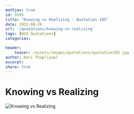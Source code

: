 ```yaml
---
mathjax: true
id: 9195
title: "Knowing vs Realizing - Quotation 195"
date: 2022-08-26
url: '/quotations/knowing-vs-realizing'
tags: [WIA Quotations] 
categories: 

header:
    teaser: /assets/images/quotations/quotation195.jpg
author: Hari Thapliyaal 
excerpt:
share: true 
---
```


# Knowing vs Realizing

![Knowing vs Realizing](/assets/images/quotations/quotation195.jpg)
